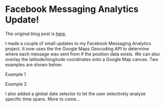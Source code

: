 # Facebook Messaging Analytics Update!

The original blog post is [here](/blog/facebook-messaging-analytics).

I made a couple of small updates to my Facebook Messaging Analytics project. 
It now uses the the Google Maps Geocoding API to determine where each message
was sent from if the position data exists. We can also overlay the
latitude/longitude coordinates onto a Google Map canvas. Two examples
are shown below:

<photo cloudinary src="map1_nh3ytf.png">Example 1</photo>

<photo cloudinary src="map2_isqjcf.png">Example 2</photo>

<!--more-->

I also added a global date selector to let the user selectively
analyze specific time spans. More to come...